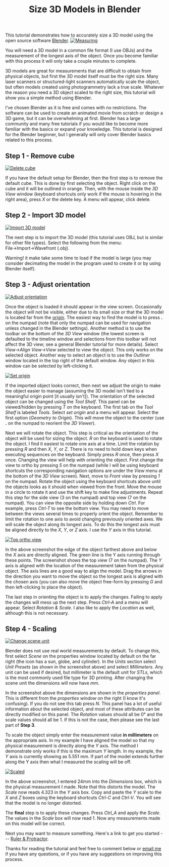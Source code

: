 ﻿---
layout: post
title: Size 3D Models in Blender
---

This tutorial demonstrates how to accurately size a 3D model using the open source software [Blender](https://www.blender.org/).
<a href="https://lh3.googleusercontent.com/51WAp6PDGCYAkapxsXIpKq4pkZfO2NFXiJgdoXnQ5BNxtbxCD0a1Q44YqQAKU_shCXzKFCO9Iu7RJfJ6dil8YRklMFV1jjTBwLXA6iHVmS2uNtO-Ktyl_AoL-TDqRErs8enzyrGYSq1dYeobACzL7ohxQO63-xBO9EfyqBAkzMxTJwoZUpApiyNh-fHHMr5M0y1GDMpeZmr9uLX7gg0DLdXXb6V_aQS9Mlc3JWqDNGHtzIltKeqfnbvueKDUApdDG7MfgSlKGGaVZEtK1W-ORXx3iB6Td7zzxq54nFoTTZvYh3man3jW13zEO_cku6STu1QxS1z2VlJKkKjcTWRs_jbuB-ziMvX_7B7XSPtfMabyteNcmVJlUp8XEJd3XneU_61H1KmJtrDqESjL9kyjc9AwXgVEBSArSTrNNRlsxglLpK_hAvom5JjNzSzToUe40UejUm7P9VXJUSpBJi1kZb7Xf1GOUdd3M9eNXYB-5d27Lv-eAIfXFo27UnVfB1EnClQgI1WvqfALXucV4WQ-zzUWHoDGwHZkCtSEIKi2rq0tIm382tPlM-EpuNvOywsRkbXYDpRejBJvxJ5ok_XiDy4s0XwEtVeA0mlc0_erFN5Ih2wSv9BW3vn5KzFuCxBF_h_6bM1zph36-IsNsiYIWQlu4cDZXyV3ew=w1680-h267-no"><img src="https://lh3.googleusercontent.com/51WAp6PDGCYAkapxsXIpKq4pkZfO2NFXiJgdoXnQ5BNxtbxCD0a1Q44YqQAKU_shCXzKFCO9Iu7RJfJ6dil8YRklMFV1jjTBwLXA6iHVmS2uNtO-Ktyl_AoL-TDqRErs8enzyrGYSq1dYeobACzL7ohxQO63-xBO9EfyqBAkzMxTJwoZUpApiyNh-fHHMr5M0y1GDMpeZmr9uLX7gg0DLdXXb6V_aQS9Mlc3JWqDNGHtzIltKeqfnbvueKDUApdDG7MfgSlKGGaVZEtK1W-ORXx3iB6Td7zzxq54nFoTTZvYh3man3jW13zEO_cku6STu1QxS1z2VlJKkKjcTWRs_jbuB-ziMvX_7B7XSPtfMabyteNcmVJlUp8XEJd3XneU_61H1KmJtrDqESjL9kyjc9AwXgVEBSArSTrNNRlsxglLpK_hAvom5JjNzSzToUe40UejUm7P9VXJUSpBJi1kZb7Xf1GOUdd3M9eNXYB-5d27Lv-eAIfXFo27UnVfB1EnClQgI1WvqfALXucV4WQ-zzUWHoDGwHZkCtSEIKi2rq0tIm382tPlM-EpuNvOywsRkbXYDpRejBJvxJ5ok_XiDy4s0XwEtVeA0mlc0_erFN5Ih2wSv9BW3vn5KzFuCxBF_h_6bM1zph36-IsNsiYIWQlu4cDZXyV3ew=w1680-h267-no"  
alt = "Measuring"></a>

You will need a 3D model in a common file format (I use OBJs) and the measurement of the longest axis of the object. Once you become familiar with this process it will only take a couple minutes to complete.

3D models are great for measurements that are difficult to obtain from physical objects, but first the 3D model itself must be the right
size. Many laser scanners or structured-light scanners automatically scale the object, but often models created using photogrammetry lack a true scale. Whatever the reason you need a 3D object scaled to the right size, this tutorial will show you a simple method using Blender.  

I've chosen Blender as it is free and comes with no restrictions. The software can be used to create an animated movie from scratch or
design a 3D game, but it can be  overwhelming at first. Blender has a large community and many free tutorials if you would like to become more familiar with the basics or expand your knowledge. This tutorial is designed for the Blender beginner, but I generally will only cover Blender basics related to this process.
  

## Step 1 - Remove cube 

<a href="https://lh3.googleusercontent.com/2xXI11_E6albikIb0u054MCn8N74P5IVYwHa6Vz0dzfKv_M7kJksPVdHBRWHqd8cgE7tFElysaBFc28Hsb18-jg_ANSW-kiNtexTZW-9zmFJGZ4Qc4hO4YW1waSRW2A6Cvse-I0VZ2MXRhOhcSjjSTpjAj5uGuhMBLmx9hr7ms_6L7p_t3OqnBtCNBldnGn57uJ09olKRKO-dDr2R_J0ZY2Dm1gpb5mHfPEkoCjTgXDpNvFgZNJj8qq6xWp5iDg-2o0k3zE43wjwEJa7nP_P6LmM5n7EbRPpTWN6xRUUXMbo8c0BZVXcPmTlNz-Oh6NwFGlwpUzYmrHpxEW7a5HGPh5m3v0E67RjkQN_X-WqacYgp4THU6WtttF7iN_BJxOr02GOovRycE_eIry_Sdk_fu65Dzr0QQzy3FF-YWCke7gTC_nHOnXEUASxbRiyBL-QKidUz3dGlmem54cjRjHB6tS3i3ZsrontVOqKbeZlZhzLcimNs6ROheqbx3d3EDCKKqsLxyHnIO7LhFeLWB5OxAn30psCOv1fTPVk4KdiMr7l4ZI9APN22EdCvUk6TKSllIZHjvVdeU_m-hdJeqguoCVgCL3X_sPPO337uHIeB2kMF7wYkqDL1pxsgieoV5WS81eiSYR2P03xCPYZyGddhA0GVChxL7C3Vg=w1558-h910-no"><img src="https://lh3.googleusercontent.com/2xXI11_E6albikIb0u054MCn8N74P5IVYwHa6Vz0dzfKv_M7kJksPVdHBRWHqd8cgE7tFElysaBFc28Hsb18-jg_ANSW-kiNtexTZW-9zmFJGZ4Qc4hO4YW1waSRW2A6Cvse-I0VZ2MXRhOhcSjjSTpjAj5uGuhMBLmx9hr7ms_6L7p_t3OqnBtCNBldnGn57uJ09olKRKO-dDr2R_J0ZY2Dm1gpb5mHfPEkoCjTgXDpNvFgZNJj8qq6xWp5iDg-2o0k3zE43wjwEJa7nP_P6LmM5n7EbRPpTWN6xRUUXMbo8c0BZVXcPmTlNz-Oh6NwFGlwpUzYmrHpxEW7a5HGPh5m3v0E67RjkQN_X-WqacYgp4THU6WtttF7iN_BJxOr02GOovRycE_eIry_Sdk_fu65Dzr0QQzy3FF-YWCke7gTC_nHOnXEUASxbRiyBL-QKidUz3dGlmem54cjRjHB6tS3i3ZsrontVOqKbeZlZhzLcimNs6ROheqbx3d3EDCKKqsLxyHnIO7LhFeLWB5OxAn30psCOv1fTPVk4KdiMr7l4ZI9APN22EdCvUk6TKSllIZHjvVdeU_m-hdJeqguoCVgCL3X_sPPO337uHIeB2kMF7wYkqDL1pxsgieoV5WS81eiSYR2P03xCPYZyGddhA0GVChxL7C3Vg=w1558-h910-no"  
alt = "Delete cube"></a>

If you have the default setup for Blender, then the first step is to remove the default cube. This is done by first selecting the object.
Right click on the cube and it will be outlined in orange. Then, with the mouse inside the *3D View* window (keyboard shortcuts only work if the mouse is hovering in the right area), press *X* or the delete key. A menu will appear, click delete.

## Step 2 - Import 3D model

<a href="https://lh3.googleusercontent.com/2K7CrRnYvJA17haF8NedQHdELoJRC0YASlmXW5ptrZ0o5tcDvP1SfRWwk6FTaSqHPCayrH0vOc12Pmv7UoyNfLBUSa9wEmt8gFKpuai9T_5rnE6BSf1DKgxpff7-GyThyTA84rh_B8X588lnn_33S5Lcp7K7l-uL1eqvP8PyxCqUU1fk4sQTi7WsV5JmZPD23zfKaOlwC7G3hnhL6ro6CzbTCUj69YjDV3-BQK4Wa_KSrpw-b2drrtNTdbqOgYQEW72DIgJQHw-EQt2HNC-iPnIpHnEYtp5tUboxWNN3ie-QM_mdMyV5AQqhAB1xBv-tShnaHLRZKIdwbtaH-uw8IEzlh2Tj-m0z7uCK1-G4WHLu8owOa2ZzD1-t3URNoYUjvcZ7oygMv51MMkhS32EgKRVWdMvw5_z9ciSNWgd0u7u-YuAzpdNfUYWyKA0PJH76fgH0dwyRyEvXevLlQAHRZ50Jfrocax0vc5PBFuQE2nsHgYILqrSqvsTIveVSs8WB3854m79JZxXknMMxpSUWuLjIP5hYagw0OItrIsz8RhjthA_gy7Q3fZrcoUaTFHEKBRWCl2MPFNLoTDXzIflukDWLjfmASsTZVLzdlNjh6jr0R3bc2b0bUepqBG4Z6EUp-mK-3VfgvpnHs-IhHIHoqCOi43JDoZKzOw=w1003-h603-no"><img src="https://lh3.googleusercontent.com/2K7CrRnYvJA17haF8NedQHdELoJRC0YASlmXW5ptrZ0o5tcDvP1SfRWwk6FTaSqHPCayrH0vOc12Pmv7UoyNfLBUSa9wEmt8gFKpuai9T_5rnE6BSf1DKgxpff7-GyThyTA84rh_B8X588lnn_33S5Lcp7K7l-uL1eqvP8PyxCqUU1fk4sQTi7WsV5JmZPD23zfKaOlwC7G3hnhL6ro6CzbTCUj69YjDV3-BQK4Wa_KSrpw-b2drrtNTdbqOgYQEW72DIgJQHw-EQt2HNC-iPnIpHnEYtp5tUboxWNN3ie-QM_mdMyV5AQqhAB1xBv-tShnaHLRZKIdwbtaH-uw8IEzlh2Tj-m0z7uCK1-G4WHLu8owOa2ZzD1-t3URNoYUjvcZ7oygMv51MMkhS32EgKRVWdMvw5_z9ciSNWgd0u7u-YuAzpdNfUYWyKA0PJH76fgH0dwyRyEvXevLlQAHRZ50Jfrocax0vc5PBFuQE2nsHgYILqrSqvsTIveVSs8WB3854m79JZxXknMMxpSUWuLjIP5hYagw0OItrIsz8RhjthA_gy7Q3fZrcoUaTFHEKBRWCl2MPFNLoTDXzIflukDWLjfmASsTZVLzdlNjh6jr0R3bc2b0bUepqBG4Z6EUp-mK-3VfgvpnHs-IhHIHoqCOi43JDoZKzOw=w1003-h603-no"  
alt = "Import 3D model"></a>

The next step is to import the 3D model (this tutorial uses OBJ, but is similar for other file types). Select the following from the menu: File&rarr;Import&rarr;Wavefront (.obj).

Warning! it make take some time to load if the model is large (you may consider decimating the model in the program used to create it or by using Blender itself).

## Step 3 - Adjust orientation
<a href="https://lh3.googleusercontent.com/7umnGrcKdKgXvcz6if8_AHe3m9ZZLMi5w3KqmFpNy08jAlVdQvqWTwJZm_Sm8VyPtwt4OhjNhyyhSH4tYRLnakZQNXWv-X_mwzPdwSdIOMqN_dwjHBWKareTimMis0rj-mYZZEC1nQtHDO9OTW-j72aC0VpeFUz_Kj2FCNKpue8X8kMVTP6YtzSomVvlhJumjvV5724nRceajH3vJzYgsh75WwjSZB8wbrxCph0rX149la8b0yZrfOMBX0vyqfVPa3v_f-mRLp4Vz_3UAnyODoLyTpsf1wTQIk5U1SFaLTBeAqbAY5Cxsc-IzFZNrY76a0vEkNLkFuMOciKRB95UE1R9mD7h346XqjdGcVtsnrpM0FHzOLl9RjKQ23-f6jOzgqL2H2SBeZXlGTlE0YnlLe8iIsKihdeHqM21RIukGO0jndi2jpOkjgXOn8OrE7Qp9l3GZzgmUibkFlC8rKbZ1z7pEcyHOXCU0q6YEm2rL5KSL-fe_KeZZ2iC5sRcs-7vPM4roOzLlRG3vSFO2MCOAnx0FFblLp7l34Dpyaf0IbTvHFFFXDkSoLOlk_PIV1111qLyxPGKa6fKWXX3_T_xEXxeoNeY1I3vp21Cr-xu4CD45x1qNR8BWlWf56upIsbgXuzKAcbn6VE7quHPAzCW8eJaTzAF-mJBTA=w1320-h794-no"><img src="https://lh3.googleusercontent.com/7umnGrcKdKgXvcz6if8_AHe3m9ZZLMi5w3KqmFpNy08jAlVdQvqWTwJZm_Sm8VyPtwt4OhjNhyyhSH4tYRLnakZQNXWv-X_mwzPdwSdIOMqN_dwjHBWKareTimMis0rj-mYZZEC1nQtHDO9OTW-j72aC0VpeFUz_Kj2FCNKpue8X8kMVTP6YtzSomVvlhJumjvV5724nRceajH3vJzYgsh75WwjSZB8wbrxCph0rX149la8b0yZrfOMBX0vyqfVPa3v_f-mRLp4Vz_3UAnyODoLyTpsf1wTQIk5U1SFaLTBeAqbAY5Cxsc-IzFZNrY76a0vEkNLkFuMOciKRB95UE1R9mD7h346XqjdGcVtsnrpM0FHzOLl9RjKQ23-f6jOzgqL2H2SBeZXlGTlE0YnlLe8iIsKihdeHqM21RIukGO0jndi2jpOkjgXOn8OrE7Qp9l3GZzgmUibkFlC8rKbZ1z7pEcyHOXCU0q6YEm2rL5KSL-fe_KeZZ2iC5sRcs-7vPM4roOzLlRG3vSFO2MCOAnx0FFblLp7l34Dpyaf0IbTvHFFFXDkSoLOlk_PIV1111qLyxPGKa6fKWXX3_T_xEXxeoNeY1I3vp21Cr-xu4CD45x1qNR8BWlWf56upIsbgXuzKAcbn6VE7quHPAzCW8eJaTzAF-mJBTA=w1320-h794-no"  
alt = "Adjust orientation"></a>

Once the object is loaded it should appear in the view screen. Occasionally the object will not be visible, either due to its small size or that the 3D model is located far from the [origin](https://docs.blender.org/manual/en/dev/editors/3dview/object/origin.html). The easiest way to find the model is to press **.** on the numpad (note that only the numpad can be used for navigation unless changed in the Blender settings). Another method is to use the toolbar on the bottom of the *3D View* window (the lowest screen is defaulted to the timeline window and selections from this toolbar will not affect the 3D view; see a general Blender tutorial for more details). Select *View&rarr;Align View&rarr;View* selected to view the object. This only works on the selected object. Another way to select an object is to use the *Outliner* window located in the top right of the default window. Any object in this window can be selected by left-clicking it.

<a href="https://lh3.googleusercontent.com/X_xuY8AzmgOzLs5x1V9Uovn7SIzsD6YE1aguw0lNRqw2jkyh4KYKiRtz_JbYzk3foabXKIrZlPnYtl92NeJRzTq9cSqhWBKyaT7kEQFhHdp2ptkZQqWWxKtik9ltKI7S0griOH5WBRNlf6gGS7hzQeusMRATrQVxNYvVrn9IjhnonCMk3W3vcLOIYunLLZKzRLHXbTVZASbEHiP96d9FHrkNhmOa70z2ZByFinxg64PBZmjXmoaGiT2ZYIaITmrCFzf5ELXmoU4qss7_67o8jG6c0ZDNowzHSXPd93VrOPO8QWw_LAvgXtNi2omqe2yeHX0DnET0XuX3SwR23cNWGETzaFWxsBDN6cF8_ft3wYU5yxm-BCBpZS6wm9smoSgICcrNkX7w_9g6xLI7S3I_KLJqv2VmqUzUK2efLAY6Zn7Z46yGlHM4iYmASA9ZIQ6WiZHSMe9veDe7QNDwaqKd6Kf6E12ZsyhRZ7SeXXjVRaKJfLssWW-Nu-Oje4lSd4ihn8avvEpVk2zZcLYMxz86Oyi5VcqV_CnKbgg06rFc4l7USkwdpFTbVZ2d__6qjAAo4_GvSmpmOY-QtmZPH6eV0jAxY9zt_-od7b8voDC1L9T_so0uApqooMn0VZS73XaR7MF1Y3SkDaLHZvCdntop7dAmhnJ3oiyfeg=w778-h468-no"><img src="https://lh3.googleusercontent.com/X_xuY8AzmgOzLs5x1V9Uovn7SIzsD6YE1aguw0lNRqw2jkyh4KYKiRtz_JbYzk3foabXKIrZlPnYtl92NeJRzTq9cSqhWBKyaT7kEQFhHdp2ptkZQqWWxKtik9ltKI7S0griOH5WBRNlf6gGS7hzQeusMRATrQVxNYvVrn9IjhnonCMk3W3vcLOIYunLLZKzRLHXbTVZASbEHiP96d9FHrkNhmOa70z2ZByFinxg64PBZmjXmoaGiT2ZYIaITmrCFzf5ELXmoU4qss7_67o8jG6c0ZDNowzHSXPd93VrOPO8QWw_LAvgXtNi2omqe2yeHX0DnET0XuX3SwR23cNWGETzaFWxsBDN6cF8_ft3wYU5yxm-BCBpZS6wm9smoSgICcrNkX7w_9g6xLI7S3I_KLJqv2VmqUzUK2efLAY6Zn7Z46yGlHM4iYmASA9ZIQ6WiZHSMe9veDe7QNDwaqKd6Kf6E12ZsyhRZ7SeXXjVRaKJfLssWW-Nu-Oje4lSd4ihn8avvEpVk2zZcLYMxz86Oyi5VcqV_CnKbgg06rFc4l7USkwdpFTbVZ2d__6qjAAo4_GvSmpmOY-QtmZPH6eV0jAxY9zt_-od7b8voDC1L9T_so0uApqooMn0VZS73XaR7MF1Y3SkDaLHZvCdntop7dAmhnJ3oiyfeg=w778-h468-no"  
alt = "Set origin"></a>

If the imported object looks correct, then next we adjust the origin to make the object easier to manage (assuming the 3D model isn't tied to a meaningful origin point [it usually isn't]). The orientation of the selected object can be changed using the *Tool Shelf*. This panel can be viewed/hidden by pressing *T* on the keyboard. The first tab on the *Tool Shelf* is labeled *Tools*. Select *set origin* and a menu will appear. Select the first option (*Geometry to Origin*). This will move the object to the center (use **.** on the numpad to reorient the *3D Viewer*).

Next we will rotate the object. This step is critical as the orientation of the object will be used for sizing the object. *R* on the keyboard is used to rotate the object. I find it easiest to rotate one axis at a time. Limit the rotation by pressing *R* and then *X*, *Y*, or *Z*. There is no need to hold down keys when executing sequences on the keyboard. Simply press *R* once, then press *X* once. Changing the view will help with orienting the object. First change the view to ortho by pressing *5* on the numpad (while I will be using keyboard shortcuts the corresponding navigation options are under the *View* menu at the bottom of the *3D View* screen). Next, move to *Front* view by pressing *1* on the numpad. Rotate the object using the keyboard shortcuts above until the objects looks as it should when viewed from the front. Move the mouse in a circle to rotate it and use the shift key to make fine adjustments. Repeat this step for the side view (3 on the numpad) and top view (7 on the numpad). You can view the opposite side by holding down *Ctrl*. For example, press *Ctrl-T* to see the bottom view. You may need to move between the views several times to properly orient the object. Remember to limit the rotation to one axis to avoid changing previously oriented axes. We will scale the object along its longest axis. To do this the longest axis must be aligned directly to the *X*, *Y*, or *Z* axis. I use the *Y* axis in this tutorial.

<a href="https://lh3.googleusercontent.com/FqpM62TKmmCXBCX1Zlt-FSiW3-jXhoPC5bb6sPhjC7JPTMf181GUGN5Sfrk9HOT0B826GotHetsUiqZSyP-ATwbPUepeg44llJmkLszl7VjZbR1nM5ay5_eO-0ys5W4vT5eV_SZashOZf2QXdqxRh4KvGouTKN2eF_xKJQHpk1UY5e4rOGmd6prnUvzrNYocjCiBGLGVRw7EOsajaj3evpModsEO20NQ7QBiZYJjGInTYGoBYRQ-nUE45deVYMZcmYPV2kwTmkT9oyso7dH6L2LY1iVXi-iC068QDlNTB6Vy9vOCjp1JDMQxT6z3BU3r5a9VvXYMDs09_2w9hy9yvS_FM4b_hy-ekN3dCh-NxPWuGyB6fR62lFvgeM_bMs1BkelLghT-l1_sI3HfwWYCg1je2AcO_FmUFAQX0k4CebMMhZtrUlgkrMicQJNgSV_tFMzEsf46gRCN-oI0rro337VnCYlrudkciPiJfwATx7QMpRSQgWN9uLm6qfVt53izoump_bAbA62jNW33DuEoydTn0OLq4-ODE1olwFjNpamwmG4hDtigANxdBaAusGFMzGeqybWQlP2KeheMh0EL6GKzC--dEKMjJxmSffmoLqUyWpybf7fBhiUa7CIE4ju7-uzOB-ch-SAP4a_XElkNv0mstOHgEhzdQA=w1320-h794-no"><img src="https://lh3.googleusercontent.com/FqpM62TKmmCXBCX1Zlt-FSiW3-jXhoPC5bb6sPhjC7JPTMf181GUGN5Sfrk9HOT0B826GotHetsUiqZSyP-ATwbPUepeg44llJmkLszl7VjZbR1nM5ay5_eO-0ys5W4vT5eV_SZashOZf2QXdqxRh4KvGouTKN2eF_xKJQHpk1UY5e4rOGmd6prnUvzrNYocjCiBGLGVRw7EOsajaj3evpModsEO20NQ7QBiZYJjGInTYGoBYRQ-nUE45deVYMZcmYPV2kwTmkT9oyso7dH6L2LY1iVXi-iC068QDlNTB6Vy9vOCjp1JDMQxT6z3BU3r5a9VvXYMDs09_2w9hy9yvS_FM4b_hy-ekN3dCh-NxPWuGyB6fR62lFvgeM_bMs1BkelLghT-l1_sI3HfwWYCg1je2AcO_FmUFAQX0k4CebMMhZtrUlgkrMicQJNgSV_tFMzEsf46gRCN-oI0rro337VnCYlrudkciPiJfwATx7QMpRSQgWN9uLm6qfVt53izoump_bAbA62jNW33DuEoydTn0OLq4-ODE1olwFjNpamwmG4hDtigANxdBaAusGFMzGeqybWQlP2KeheMh0EL6GKzC--dEKMjJxmSffmoLqUyWpybf7fBhiUa7CIE4ju7-uzOB-ch-SAP4a_XElkNv0mstOHgEhzdQA=w1320-h794-no"  
alt = "Top ortho view"></a>

In the above screenshot the edge of the object farthest above and below the *X* axis are directly aligned. The green line is the Y axis running through these points. The screenshot shows the top view (7 on the numpad). The *Y* axis is aligned with the location of the measurement taken from the physical object. The axis lines are a good way to align the model. Drag the arrows in the direction you want to move the object so the longest axis is aligned with the chosen axis (you can also move the object free-form by pressing *G* and then left-clicking to place the object).

The last step in orienting the object is to apply the changes. Failing to apply the changes will mess up the next step. Press *Ctrl-A* and a menu will appear. Select *Rotation & Scale*. I also like to apply the *Location* as well, although this is not necessary.

## Step 4 - Scaling
<a href="https://lh3.googleusercontent.com/-_A3PZl6g1cRypJloOmt-u8wbHOE6AFSJavglhQs_Z7IHLHV2kWI6ylIs26EnbJcFylj3waUp2muQPYOqmNRmgYwptdtvcr3fJo2OVB-nmip0P0avjl92yl494sd2vYMArkBb1VctPuL_8Yp0z51IK3jAENRD992WRdL7MDS2WCgkei49k4-OEMa1xvW7FKXn9rzMP9aCz3mhgCDteid4kkr_tRcPOBv7bW5u6-2yxt5pGycr6LtOx7M74HNqQe0n3ZmiDsliz4Nyr_Ldqpxd0DZVO44Ir7Z7NYA2DgkckS5lvWi6X5KR6ajNTiBLFu3_0GPaDy-ONpwxP1KmS6IAXr9wZIW1dXgAkE9A5u73lY8MOCTUjc2vkPs93SKZEG5U6zadvlLoLTWWRvxwNL9uYymm0OB7y6AC-y9kDRBxfu_9WGRtBLgHhMy-H_cuz_AFTj-Q2tUIycdHYeK6voEjmh1UZbHytf-5kjGaZHqjap8hr04mTwcDihltSV4rXHxh8RtYI0w6yYMqmBwDPfgzw-fnCms__ccoN73V6SoAEVyE38aXEetanjuY6_3Dlldx13br0QuxXHWMC-0MG5TKr_u3h7P3eSAbwf26-1z1sO_swy3Cr2LZeT0ovTBG6ENE45GqV0vlOM9G74nBKMywoktberVadQKsg=w753-h453-no"><img src="https://lh3.googleusercontent.com/-_A3PZl6g1cRypJloOmt-u8wbHOE6AFSJavglhQs_Z7IHLHV2kWI6ylIs26EnbJcFylj3waUp2muQPYOqmNRmgYwptdtvcr3fJo2OVB-nmip0P0avjl92yl494sd2vYMArkBb1VctPuL_8Yp0z51IK3jAENRD992WRdL7MDS2WCgkei49k4-OEMa1xvW7FKXn9rzMP9aCz3mhgCDteid4kkr_tRcPOBv7bW5u6-2yxt5pGycr6LtOx7M74HNqQe0n3ZmiDsliz4Nyr_Ldqpxd0DZVO44Ir7Z7NYA2DgkckS5lvWi6X5KR6ajNTiBLFu3_0GPaDy-ONpwxP1KmS6IAXr9wZIW1dXgAkE9A5u73lY8MOCTUjc2vkPs93SKZEG5U6zadvlLoLTWWRvxwNL9uYymm0OB7y6AC-y9kDRBxfu_9WGRtBLgHhMy-H_cuz_AFTj-Q2tUIycdHYeK6voEjmh1UZbHytf-5kjGaZHqjap8hr04mTwcDihltSV4rXHxh8RtYI0w6yYMqmBwDPfgzw-fnCms__ccoN73V6SoAEVyE38aXEetanjuY6_3Dlldx13br0QuxXHWMC-0MG5TKr_u3h7P3eSAbwf26-1z1sO_swy3Cr2LZeT0ovTBG6ENE45GqV0vlOM9G74nBKMywoktberVadQKsg=w753-h453-no"  
alt = "Change scene unit"></a>

Blender does not use real world measurements by default. To change this, first select *Scene* on the properties window located by default on the far right (the icon has a sun, globe, and cylinder). In the *Units* section select *Unit Presets* (as shown in the screenshot above) and select *Millimeters*. Any unit can be used if desired, but millimeter is the default unit for *STLs*, which is the most commonly used file type for 3D printing. After changing the scene unit the dimensions will now have *mm*. 

In the screenshot above the dimensions are shown in the *properties panel*. This is different from the *properties window* on the right (I know it's confusing). If you do not see this tab press *N*. This panel has a lot of useful information about the selected object, and most of these attributes can be directly modified on this panel. The *Rotation* values should all be 0° and the scale values should all be 1. If this is not the case, then please see the last part of **Step 3**. 

To scale the object simply enter the measurement value **in millimeters** on the appropriate axis. In my example I have aligned the model so that my physical measurement is directly along the *Y* axis. The method I demonstrate only works if this is the maximum *Y* length. In my example, the *Y* axis is currently showing as 5.551 mm. If part of the model extends further along the Y axis then what I measured the scaling will be off.

<a href="https://lh3.googleusercontent.com/_ZmIvWbXE8YF9DFAc_a_1GrSMQcerZ-qYlU0KYlMtGmBPORgTvWfSM9wQ0GFyIkEn3WHjhkBzYtozIzzDCFnVeu_YLhw4UKLCINKjdlgF5_cyeUB_201uPSfY_51xbtrQ29eyMvi-bkGtWl-OQn685p6QyV5ch97rseNlITgWyc46-98bnXtqE1nIn33xhltK46L190f1ldXQX5uFXZDWlJAlv7NaV56WEwfPFwVf7makkAM1XEWemzPl6oeSpskRnKjrx3utuvimlifd-mCTohZU0TrBtdz-McGFyTE5_UGr3GwywPZBa1QkZmmeTKRTJYKFqF6tf5c0aRG5gx-SUv9s6wlQUQ4qTBbSwHnANFUZaD_r12iUdTR10Dam1-cbppt8mZcLZG4m4dsyj6BH0Vgjo4nAi6nIIb9sh5BRKFLA3RFHMl9IfWXHT4VC3BNHUFL4vdiLsW2Nq3P0gNZr3-_QvGbuoO0Ns78X1VmpCRw1feXLkEO4i08_VruefjkuYv1rHubn5r_b1_m6Eus4TAnCopV-h3AGQApypeZpVcq42CC59nj5i5fKouBjgf8z8s7HPEQ5WaAEdrBgz8La99FsIMUpqT5LtOg3ax2obxDpslBCeprUBFpBZ2j2Bmyv2KRQizb0yimlMVqQD4zC3qt0fq0eKrFDA=w1320-h794-no"><img src="https://lh3.googleusercontent.com/_ZmIvWbXE8YF9DFAc_a_1GrSMQcerZ-qYlU0KYlMtGmBPORgTvWfSM9wQ0GFyIkEn3WHjhkBzYtozIzzDCFnVeu_YLhw4UKLCINKjdlgF5_cyeUB_201uPSfY_51xbtrQ29eyMvi-bkGtWl-OQn685p6QyV5ch97rseNlITgWyc46-98bnXtqE1nIn33xhltK46L190f1ldXQX5uFXZDWlJAlv7NaV56WEwfPFwVf7makkAM1XEWemzPl6oeSpskRnKjrx3utuvimlifd-mCTohZU0TrBtdz-McGFyTE5_UGr3GwywPZBa1QkZmmeTKRTJYKFqF6tf5c0aRG5gx-SUv9s6wlQUQ4qTBbSwHnANFUZaD_r12iUdTR10Dam1-cbppt8mZcLZG4m4dsyj6BH0Vgjo4nAi6nIIb9sh5BRKFLA3RFHMl9IfWXHT4VC3BNHUFL4vdiLsW2Nq3P0gNZr3-_QvGbuoO0Ns78X1VmpCRw1feXLkEO4i08_VruefjkuYv1rHubn5r_b1_m6Eus4TAnCopV-h3AGQApypeZpVcq42CC59nj5i5fKouBjgf8z8s7HPEQ5WaAEdrBgz8La99FsIMUpqT5LtOg3ax2obxDpslBCeprUBFpBZ2j2Bmyv2KRQizb0yimlMVqQD4zC3qt0fq0eKrFDA=w1320-h794-no"  
alt = "Scaled"></a>

In the above screenshot, I entered 24mm into the *Dimensions* box, which is the physical measurement I made. Note that this distorts the model. The *Scale* now reads 4.323 in the *Y* axis box. Copy and paste the *Y* scale to the *X* and *Z* boxes  using the keyboard shortcuts *Ctrl-C* and *Ctrl-V*. You will see that the model is no longer distorted.

The **final** step is to apply these changes. Press *Ctrl_A* and apply the *Scale*. The values in the *Scale* box will now read 1. Now any measurements made on this model will be correct.

Next you may want to measure something. Here's a link to get you started --- [Ruler & Protractor](https://docs.blender.org/manual/en/dev/interface/ruler_protractor.html).

Thanks for reading the tutorial and feel free to comment below or [email me](bischrob@gmail.com) if you have any questions, or if you have any suggestions on improving this process.
